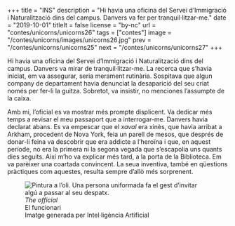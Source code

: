+++
title = "INS"
description = "Hi havia una oficina del Servei d’Immigració i Naturalització dins del campus. Danvers va fer per tranquil·litzar-me."
date = "2019-10-01"
titleIt = false
license = "by-nc"
url = "contes/unicorns/unicorns26"
tags = ["contes"]
image = "/contes/unicorns/images/unicorns26.jpg"
prev = "/contes/unicorns/unicorns25"
next = "/contes/unicorns/unicorns27"
+++

Hi havia una oficina del Servei d’Immigració i Naturalització dins del campus. Danvers va mirar de tranquil·litzar-me. La recerca que s’havia iniciat, em va assegurar, seria merament rutinària. Sospitava que algun company de departament havia denunciat la desaparició del seu criat només per fer-li la guitza. Sobretot, va insistir, no menciones l’assumpte de la caixa.

Amb mi, l’oficial es va mostrar més prompte displicent. Va dedicar més temps a revisar el meu passaport que a interrogar-me. Danvers havia declarat abans. Es va empescar que el *xaval* era xinès, que havia arribat a Arkham, procedent de Nova York, feia un parell de mesos, que després de donar-li feina va descobrir que era addicte a l’heroïna i que, en aquest període, no era la primera ni la segona vegada que s’escapolia uns quants dies seguits. Així m’ho va explicar més tard, a la porta de la Biblioteca. Em va parèixer una coartada convincent. La seua inventiva, també en qüestions pràctiques com aquestes, resulta sempre d’allò més sorprenent.

<figure class="illustration"><img src="/contes/unicorns/images/unicorns26.jpg" alt="Pintura a l’oli. Una persona uniformada fa el gest d’invitar algú a passar al seu despatx."><figcaption><em>The official</em><br>El funcionari<br><span class="ai-disclaimer">Imatge generada per Intel·ligència Artificial</span></figcaption></figure>

